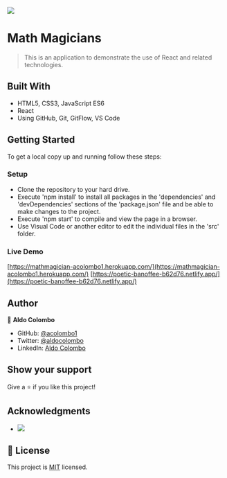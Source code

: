 ![](https://img.shields.io/badge/Microverse-blueviolet)

# Math Magicians

> This is an application to demonstrate the use of React and related technologies.


## Built With

- HTML5, CSS3, JavaScript ES6
- React
- Using GitHub, Git, GitFlow, VS Code

## Getting Started

To get a local copy up and running follow these steps:

### Setup

- Clone the repository to your hard drive.
- Execute 'npm install' to install all packages in the 'dependencies' and 'devDependencies' sections of the 'package.json' file and be able to make changes to the project.
- Execute 'npm start' to compile and view the page in a browser.
- Use Visual Code or another editor to edit the individual files in the 'src' folder.
### Live Demo

[https://mathmagician-acolombo1.herokuapp.com/](https://mathmagician-acolombo1.herokuapp.com/)
[https://poetic-banoffee-b62d76.netlify.app/](https://poetic-banoffee-b62d76.netlify.app/)
## Author

👤 **Aldo Colombo**

- GitHub: [@acolombo1](https://github.com/acolombo1)
- Twitter: [@aldocolombo](https://twitter.com/aldocolombo)
- LinkedIn: [Aldo Colombo](https://www.linkedin.com/in/aldo-colombo-2156009)
## Show your support

Give a ⭐️ if you like this project!
## Acknowledgments

- ![](https://img.shields.io/badge/Microverse-blueviolet)

## 📝 License

This project is [MIT](https://github.com/acolombo1/mathmagician/blob/develop/MIT.md) licensed.
